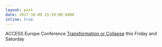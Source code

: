 ```yaml
---
layout: post
date: 2017-10-09 15:59:00-0400
inline: true
---
```


ACCESS Europe Conference [Transformation or Collapse](https://www.accesseurope.org/component/jevents/eventdetail/251/8/transformation-or-collapse?Itemid=142) this Friday and Saturday